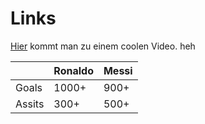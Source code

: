 # Links


[Hier](https://www.youtube.com/watch?v=dQw4w9WgXcQ) kommt man zu einem coolen Video. heh

| | Ronaldo | Messi |
|---------|---------|-------|
| Goals   | 1000+ | 900+|
| Assits  | 300+ | 500+ |
